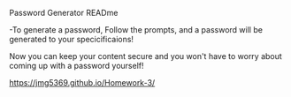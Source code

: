 Password Generator READme

-To generate a password, Follow the prompts, and a password will be generated to your specicificaions! 

Now you can keep your content secure and you won't have to worry about coming up with a password yourself!

https://jmg5369.github.io/Homework-3/